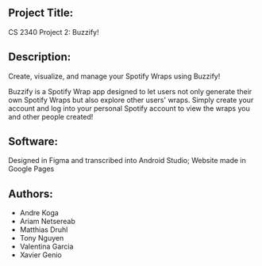 ## Project Title:
CS 2340 Project 2: Buzzify!

## Description:
Create, visualize, and manage your Spotify Wraps using Buzzify!

Buzzify is a Spotify Wrap app designed to let users not only generate their own Spotify Wraps but also explore other users' wraps. Simply create your account and log into your personal Spotify account to view the wraps you and other people created!

## Software:
Designed in Figma and transcribed into Android Studio; Website made in Google Pages

## Authors:
- Andre Koga
- Ariam Netsereab
- Matthias Druhl
- Tony Nguyen
- Valentina Garcia
- Xavier Genio 

